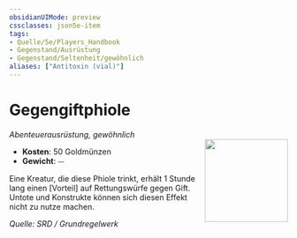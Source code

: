 ```yaml
---
obsidianUIMode: preview
cssclasses: json5e-item
tags:
- Quelle/5e/Players_Handbook
- Gegenstand/Ausrüstung
- Gegenstand/Seltenheit/gewöhnlich
aliases: ["Antitoxin (vial)"]
---
```

# Gegengiftphiole 
*Abenteuerausrüstung, gewöhnlich*  
<img src="Symbolik/Gegenstände.webp" align="right" width="150">

- **Kosten**: 50 Goldmünzen
- **Gewicht**: ⏤

Eine Kreatur, die diese Phiole trinkt, erhält 1 Stunde lang einen [Vorteil] auf Rettungswürfe gegen Gift. Untote und Konstrukte können sich diesen Effekt nicht zu nutze machen.

*Quelle: SRD / Grundregelwerk*